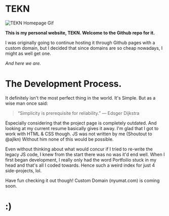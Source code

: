 # TEKN

![TEKN Homepage Gif](Hnet-image.gif)

**This is my personal website, TEKN. Welcome to the Github repo for it.**

I was originally going to continue hosting it through Github pages with a custom domain, but I decided that since domains are so cheap nowadays, I might as well get one.

*And here we are.*

# The Development Process.

It definitely isn't the most perfect thing in the world. It's Simple. But as a wise man once said:

> “Simplicity is prerequisite for reliability.” — Edsger Dijkstra 

Especially considering that the project page is completely outdated. And looking at my current resume basically gives it away. I'm glad that I got to work with HTML & CSS though. JS was not written by me (Shoutout to @ajlkn) Without him none of this would be possible.

Even without thinking about what would concur if I tried to re-write the legacy JS code, I knew from the start there was no was it'd end well. When I first began development, I really only had the word Portfoilio stuck in my head and that's all I coded towards. Hence such a weird index for just 4 side-projects, lol.

Have fun checking it out though! Custom Domain (nyumat.com) is coming soon. 

# :)


